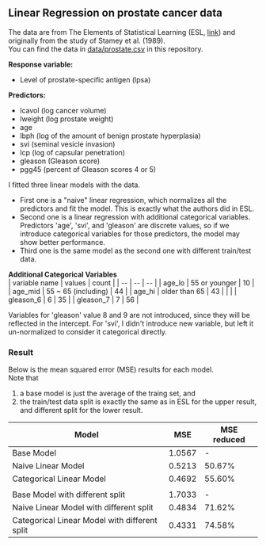 ## Linear Regression on prostate cancer data

The data are from The Elements of Statistical Learning (ESL, [link](https://web.stanford.edu/~hastie/ElemStatLearn/datasets/prostate.data)) and originally
from the study of Stamey et al. (1989).  
You can find the data in [data/prostate.csv](../../data/prostate.csv) in this repository.

**Response variable:**
- Level of prostate-specific antigen (lpsa)

**Predictors:**
- lcavol (log cancer volume)
- lweight (log prostate weight)
- age
- lbph (log of the amount of benign prostate hyperplasia)
- svi (seminal vesicle invasion)
- lcp (log of capsular penetration)
- gleason (Gleason score)
- pgg45 (percent of Gleason scores 4 or 5)  
  
I fitted three linear models with the data.  
- First one is a "naive" linear regression, which normalizes all the predictors and fit the model. This is exactly what the authors did in ESL.
- Second one is a linear regression with additional categorical variables. Predictors 'age', 'svi', and 'gleason' are discrete values, so if we introduce categorical variables for those predictors, the model may show better performance.
- Third one is the same model as the second one with different train/test data.  
  
**Additional Categorical Variables**  
| variable name | values | count |
| -- | -- | -- |
| age_lo | 55 or younger | 10 |
| age_mid | 55 ~ 65 (including) | 44 |
| age_hi | older than 65 | 43 |
| |
| gleason_6 | 6 | 35 |
| gleason_7 | 7 | 56 |  

Variables for 'gleason' value 8 and 9 are not introduced, since they will be reflected in the intercept.
For 'svi', I didn't introduce new variable, but left it un-normalized to consider it categorical directly.

### Result
Below is the mean squared error (MSE) results for each model.  
Note that  
1) a base model is just the average of the traing set, and  
2) the train/test data split is exactly the same as in ESL for the upper result, and different split for the lower result.

| Model | MSE | MSE reduced |
| ----- | --- | ----------- |
| Base Model | 1.0567 | - |
| Naive Linear Model | 0.5213 | 50.67% |
| Categorical Linear Model | 0.4692 | 55.60% |
| |
| Base Model with different split | 1.7033 | - |
| Naive Linear Model with different split | 0.4834 | 71.62% |
| Categorical Linear Model with different split | 0.4331 | 74.58% |
